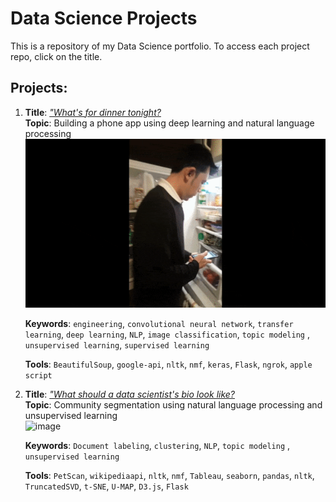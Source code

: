 # Data Science Projects
This is a repository of my Data Science portfolio. To access each project repo, click on the title.  

## Projects:

1. **Title**: [_"What's for dinner tonight?_](https://github.com/jhonsen/Produce2Recipe)   
**Topic**: Building a phone app using deep learning and natural language processing   
![vid](https://github.com/jhonsen/Produce2Recipe/blob/master/docs/images/P2R_action.gif)  

    **Keywords**: `engineering`, `convolutional neural network`, `transfer learning`, `deep learning`, `NLP`, `image classification`, `topic modeling` , `unsupervised learning`, `supervised learning`
      
    **Tools**: `BeautifulSoup`, `google-api`, `nltk`, `nmf`, `keras`, `Flask`, `ngrok`, `apple script`

2. **Title**: [_"What should a data scientist's bio look like?_](https://github.com/jhonsen/SimilarScientists)   
**Topic**: Community segmentation using natural language processing and unsupervised learning   
![image](https://github.com/jhonsen/SimilarScientists/blob/master/docs/figures/Final_onTableau.gif)  

    **Keywords**: `Document labeling`, `clustering`, `NLP`,  `topic modeling` , `unsupervised learning`
      
    **Tools**: `PetScan`, `wikipediaapi`, `nltk`, `nmf`, `Tableau`, `seaborn`, `pandas`, `nltk`, `TruncatedSVD`, `t-SNE`, `U-MAP`, `D3.js`, `Flask`
